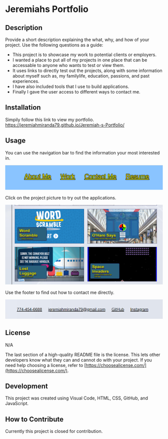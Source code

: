 # Jeremiahs Portfolio

## Description

Provide a short description explaining the what, why, and how of your project. Use the following questions as a guide:

- This project is to showcase my work to potential clients or employers.
- I wanted a place to put all of my projects in one place that can be accessable to anyone who     wants to test or view them.
- It uses links to directly test out the projects, along with some information about myself such as, my familylife, education, passions, and past experiences.
- I have also included tools that I use to build applications.
- Finally I gave the user access to different ways to contact me. 

## Installation

Simpily follow this  link to view my portfolio. https://jeremiahmiranda79.github.io/Jeremiah-s-Portfolio/

## Usage

You can use the navigation bar to find the information your most interested in.

![alt text](assets/img/Navigation-Screenshot.png)

Click on the project picture to try out the applications.

![alt text](assets/img/Projects-Screenshot.png)

Use the footer to find out how to contact me directly.

![alt text](assets/img/contact-info-screenshot.png)

## License

N/A

The last section of a high-quality README file is the license. This lets other developers know what they can and cannot do with your project. If you need help choosing a license, refer to [https://choosealicense.com/](https://choosealicense.com/).

## Development

This project was created using Visual Code, HTML, CSS, GitHub, and JavaScript.

## How to Contribute

Currently this project is closed for contribution.
